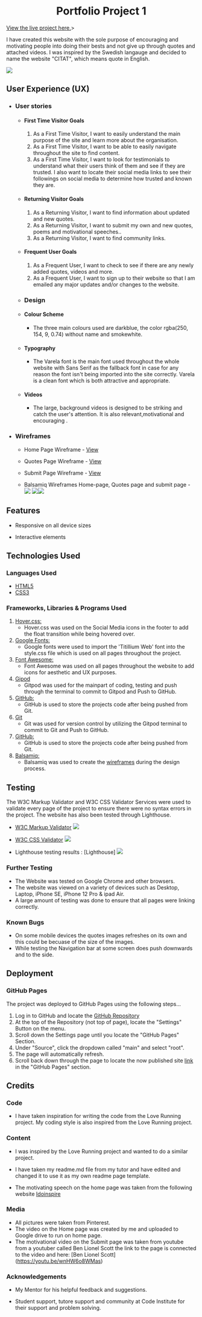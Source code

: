 
<h1 align="center"> Portfolio Project 1 </h1>

[View the live project here.](https://onursoyar.github.io/Citat/index.html)>

I have created this website with the sole purpose of encouraging and motivating people into doing their bests and not give up through quotes and attached videos. I was inspired by the Swedish langauge and decided to name the website "CITAT", which means quote in English.

<img src="/workspace/Citat/assets/images/Am-I-responsive.png">


## User Experience (UX)

-   ### User stories

    -   #### First Time Visitor Goals

        1. As a First Time Visitor, I want to easily understand the main purpose of the site and learn more about the organisation.
        2. As a First Time Visitor, I want to be able to easily navigate throughout the site to find content.
        3. As a First Time Visitor, I want to look for testimonials to understand what their users think of them and see if they are trusted. I also want to locate their social media links to see their followings on social media to determine how trusted and known they are.

    -   #### Returning Visitor Goals

        1. As a Returning Visitor, I want to find information about updated and new quotes.
        2. As a Returning Visitor, I want to submit my own and new quotes, poems and motivational speeches..
        3. As a Returning Visitor, I want to find community links.

    -   #### Frequent User Goals
        1. As a Frequent User, I want to check to see if there are any newly added quotes, videos and more.
        2. As a Frequent User, I want to sign up to their website so that I am emailed any major updates and/or changes to the website.

    -  ### Design

    -   #### Colour Scheme
        -   The three main colours used are darkblue, the color rgba(250, 154, 9, 0.74) without name and smokewhite.
    -   #### Typography
        -   The Varela font is the main font used throughout the whole website with Sans Serif as the fallback font in case for any reason the font isn't being imported into the site correctly. Varela is a clean font which is both attractive and appropriate.
    -   #### Videos
        -   The large, background videos is designed to be striking and catch the user's attention. It is also relevant,motivational and encouraging .



*   ### Wireframes

    -   Home Page Wireframe - [View](https://onursoyar.github.io/Citat/index.html)

    -   Quotes Page Wireframe - [View](https://onursoyar.github.io/Citat/quotes.html)

    -   Submit Page Wireframe - [View](https://onursoyar.github.io/Citat/join.html)

    -   Balsamiq Wireframes Home-page, Quotes page and submit page - <img src="/workspace/Citat/assets/images/New Wireframe 1.png"> <img src="/workspace/Citat/assets/images/New Wireframe 2.png"><img src="/workspace/Citat/assets/images/New Wireframe 3.png">


## Features

-   Responsive on all device sizes

-   Interactive elements

## Technologies Used

### Languages Used

-   [HTML5](https://en.wikipedia.org/wiki/HTML5)
-   [CSS3](https://en.wikipedia.org/wiki/Cascading_Style_Sheets)

### Frameworks, Libraries & Programs Used


1. [Hover.css:](https://ianlunn.github.io/Hover/)
    - Hover.css was used on the Social Media icons in the footer to add the float transition while being hovered over.
1. [Google Fonts:](https://fonts.google.com/)
    - Google fonts were used to import the 'Titillium Web' font into the style.css file which is used on all pages throughout the project.
1. [Font Awesome:](https://fontawesome.com/)
    - Font Awesome was used on all pages throughout the website to add icons for aesthetic and UX purposes.
1. [Gipod](https://gitpod.io/)
    - Gitpod was used for the mainpart of coding, testing and push through the terminal to commit to Gitpod and Push to GitHub.
1. [GitHub:](https://github.com/)
    - GitHub is used to store the projects code after being pushed from Git.
1. [Git](https://git-scm.com/)
    - Git was used for version control by utilizing the Gitpod terminal to commit to Git and Push to GitHub.
1. [GitHub:](https://github.com/)
    - GitHub is used to store the projects code after being pushed from Git.
1. [Balsamiq:](https://balsamiq.com/)
    - Balsamiq was used to create the [wireframes](https://github.com/) during the design process.

## Testing


The W3C Markup Validator and W3C CSS Validator Services were used to validate every page of the project to ensure there were no syntax errors in the project. The website has also been tested through Lighthouse.

-   [W3C Markup Validator](https://jigsaw.w3.org/css-validator/#validate_by_input) <img src="/workspace/Citat/assets/images/html w3.png">

-   [W3C CSS Validator](https://jigsaw.w3.org/css-validator/#validate_by_input) <img src="/workspace/Citat/assets/images/jigsaw w3.png">

-   Lighthouse testing results : [Lighthouse] <img src="/workspace/Citat/assets/images/lighthouse.png">

### Further Testing

-   The Website was tested on Google Chrome and other browsers.
-   The website was viewed on a variety of devices such as Desktop, Laptop, iPhone SE, iPhone 12 Pro & ipad Air.
-   A large amount of testing was done to ensure that all pages were linking correctly.

### Known Bugs

-   On some mobile devices the quotes images refreshes on its own and this could be becuase of the size of the images.
-   While testing the Navigation bar at some screen does push downwards and to the side. 

## Deployment

### GitHub Pages

The project was deployed to GitHub Pages using the following steps...

1. Log in to GitHub and locate the [GitHub Repository](https://github.com/Onursoyar/Citat)
2. At the top of the Repository (not top of page), locate the "Settings" Button on the menu.
3. Scroll down the Settings page until you locate the "GitHub Pages" Section.
4. Under "Source", click the dropdown called "main" and select "root".
5. The page will automatically refresh.
6. Scroll back down through the page to locate the now published site [link](https://github.com) in the "GitHub Pages" section.

## Credits

### Code

-   I have taken inspiration for writing the code from the Love Running project. My coding style is also inspired from the Love Running project.

### Content

-   I was inspired by the Love Running project and wanted to do a similar project.
-   I have taken my readme.md file from my tutor and have edited and changed it to use it as my own readme page template. 

-   The motivating speech on the home page was taken from the following website [Idoinspire](https://www.idoinspire.com/blog/bid/43449/never-give-up-on-your-dream-success-is-around-the-corner)

### Media

-   All pictures were taken from Pinterest.
-   The video on the Home page was created by me and uploaded to Google drive to run on home page.
-   The motivational video on the Submit page was taken from youtube from a youtuber called Ben Lionel Scott the link to   the page is connected to the video and here: [Ben Lionel Scott] (https://youtu.be/wnHW6o8WMas) 

### Acknowledgements

-   My Mentor for his helpful feedback and suggestions.

-   Student support, tutore support and community at Code Institute for their support and problem solving.

